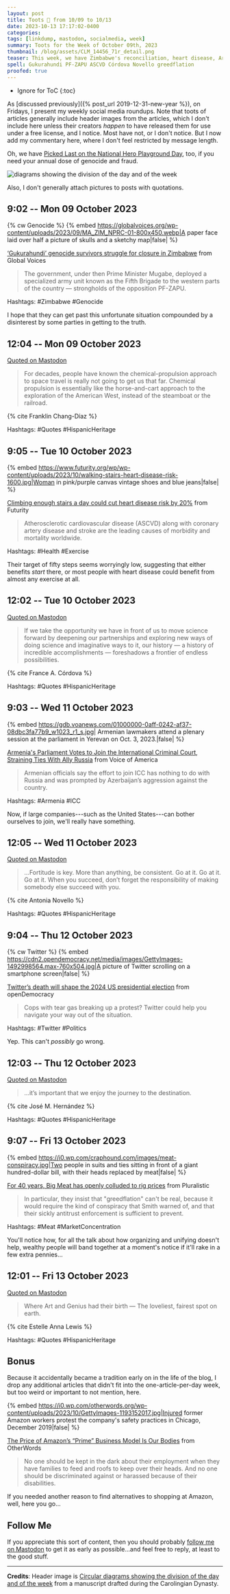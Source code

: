 ```yaml
---
layout: post
title: Toots 🦣 from 10/09 to 10/13
date: 2023-10-13 17:17:02-0400
categories:
tags: [linkdump, mastodon, socialmedia, week]
summary: Toots for the Week of October 09th, 2023
thumbnail: /blog/assets/CLM_14456_71r_detail.png
teaser: This week, we have Zimbabwe's reconciliation, heart disease, Armenia in the ICC, Twitter and elections, meat-price collusion, Amazon's collateral damage, and Hispanic Heritage.
spell: Gukurahundi PF-ZAPU ASCVD Córdova Novello greedflation
proofed: true
---
```


* Ignore for ToC
{:toc}

As [discussed previously]({% post_url 2019-12-31-new-year %}), on Fridays, I present my weekly social media roundups.  Note that toots of articles generally include header images from the articles, which I don't include here unless their creators *happen* to have released them for use under a free license, and I notice.  Most have not, or I don't notice.  But I now add my commentary here, where I don't feel restricted by message length.

Oh, we have [Picked Last on the National Hero Playground Day](https://en.wikipedia.org/wiki/Columbus_Day), too, if you need your annual dose of genocide and fraud.

![diagrams showing the division of the day and of the week](/blog/assets/CLM_14456_71r_detail.png "I hate Venn diagram memes, especially when they don't make any sense")

Also, I don't generally attach pictures to posts with quotations.

## 9:02 -- Mon 09 October 2023

{% cw Genocide %}
{% embed https://globalvoices.org/wp-content/uploads/2023/09/MA_ZIM_NPRC-01-800x450.webp|A paper face laid over half a picture of skulls and a sketchy map|false| %}

[<i class="fab fa-mastodon"></i>]() [‘Gukurahundi’ genocide survivors struggle for closure in Zimbabwe](https://globalvoices.org/2023/10/02/gukurahundi-genocide-survivors-struggle-for-closure-in-zimbabwe/) from Global Voices

 > The government, under then Prime Minister Mugabe, deployed a specialized army unit known as the Fifth Brigade to the western parts of the country — strongholds of the opposition PF-ZAPU.

Hashtags:  #Zimbabwe #Genocide

I hope that they can get past this unfortunate situation compounded by a disinterest by some parties in getting to the truth.

## 12:04 -- Mon 09 October 2023

[<i class="fab fa-mastodon"></i> Quoted on Mastodon]()

 > For decades, people have known the chemical-propulsion approach to space travel is really not going to get us that far. Chemical propulsion is essentially like the horse-and-cart approach to the exploration of the American West, instead of the steamboat or the railroad.

{% cite Franklin Chang-Díaz %}

Hashtags:  #Quotes #HispanicHeritage

## 9:05 -- Tue 10 October 2023

{% embed https://www.futurity.org/wp/wp-content/uploads/2023/10/walking-stairs-heart-disease-risk-1600.jpg|Woman in pink/purple canvas vintage shoes and blue jeans|false| %}

[<i class="fab fa-mastodon"></i>](https://mastodon.social/@jcolag/111210863718883217) [Climbing enough stairs a day could cut heart disease risk by 20%](https://www.futurity.org/walking-stairs-heart-disease-risk-2981002-2/) from Futurity

 > Atherosclerotic cardiovascular disease (ASCVD) along with coronary artery disease and stroke are the leading causes of morbidity and mortality worldwide.

Hashtags:  #Health #Exercise

Their target of fifty steps seems worryingly low, suggesting that either benefits *start* there, or most people with heart disease could benefit from almost any exercise at all.

## 12:02 -- Tue 10 October 2023

[<i class="fab fa-mastodon"></i> Quoted on Mastodon](https://mastodon.social/@jcolag/111211559261285482)

 > If we take the opportunity we have in front of us to move science forward by deepening our partnerships and exploring new ways of doing science and imaginative ways to it, our history — a history of incredible accomplishments — foreshadows a frontier of endless possibilities.

{% cite France A. Córdova %}

Hashtags:  #Quotes #HispanicHeritage

## 9:03 -- Wed 11 October 2023

{% embed https://gdb.voanews.com/01000000-0aff-0242-af37-08dbc3fa77b9_w1023_r1_s.jpg| Armenian lawmakers attend a plenary session at the parliament in Yerevan on Oct. 3, 2023.|false| %}

[<i class="fab fa-mastodon"></i>](https://mastodon.social/@jcolag/111216517592901556) [Armenia's Parliament Votes to Join the International Criminal Court, Straining Ties With Ally Russia](https://www.voanews.com/a/armenia-s-parliament-votes-to-join-the-international-criminal-court-straining-ties-with-ally-russia-/7294500.html) from Voice of America

 > Armenian officials say the effort to join ICC has nothing to do with Russia and was prompted by Azerbaijan’s aggression against the country.

Hashtags:  #Armenia #ICC

Now, if large companies---such as the United States---can bother ourselves to join, we'll really have something.

## 12:05 -- Wed 11 October 2023

[<i class="fab fa-mastodon"></i> Quoted on Mastodon](https://mastodon.social/@jcolag/111217233672243505)

 > ...Fortitude is key. More than anything, be consistent. Go at it. Go at it. Go at it. When you succeed, don’t forget the responsibility of making somebody else succeed with you.

{% cite Antonia Novello %}

Hashtags:  #Quotes #HispanicHeritage

## 9:04 -- Thu 12 October 2023

{% cw Twitter %}
{% embed https://cdn2.opendemocracy.net/media/images/GettyImages-1492998564.max-760x504.jpg|A picture of Twitter scrolling on a smartphone screen|false| %}

[<i class="fab fa-mastodon"></i>](https://mastodon.social/@jcolag/111222183856140323) [Twitter’s death will shape the 2024 US presidential election](https://www.opendemocracy.net/en/5050/twitter-death-shape-us-election-republicans-post-truth-donald-trump-joe-biden-elon-musk-x/) from openDemocracy

 > Cops with tear gas breaking up a protest? Twitter could help you navigate your way out of the situation.

Hashtags:  #Twitter #Politics

Yep.  This can't *possibly* go wrong.

## 12:03 -- Thu 12 October 2023

[<i class="fab fa-mastodon"></i> Quoted on Mastodon](https://mastodon.social/@jcolag/111222887603063822)

 > ...it’s important that we enjoy the journey to the destination.

{% cite José M. Hernández %}

Hashtags:  #Quotes #HispanicHeritage

## 9:07 -- Fri 13 October 2023

{% embed https://i0.wp.com/craphound.com/images/meat-conspiracy.jpg|Two people in suits and ties sitting in front of a giant hundred-dollar bill, with their heads replaced by meat|false| %}

[<i class="fab fa-mastodon"></i>](https://mastodon.social/@jcolag/111227857824668191) [For 40 years, Big Meat has openly colluded to rig prices](https://pluralistic.net/2023/10/04/dont-let-your-meat-loaf/#) from Pluralistic

 > In particular, they insist that "greedflation" can't be real, because it would require the kind of conspiracy that Smith warned of, and that their sickly antitrust enforcement is sufficient to prevent.

Hashtags:  #Meat #MarketConcentration

You'll notice how, for all the talk about how organizing and unifying doesn't help, wealthy people will band together at a moment's notice if it'll rake in a few extra pennies...

## 12:01 -- Fri 13 October 2023

[<i class="fab fa-mastodon"></i> Quoted on Mastodon](https://mastodon.social/@jcolag/111228542468105565)

 > Where Art and Genius had their birth — The loveliest, fairest spot on earth.

{% cite Estelle Anna Lewis %}

Hashtags:  #Quotes #HispanicHeritage

## Bonus

Because it accidentally became a tradition early on in the life of the blog, I drop any additional articles that didn't fit into the one-article-per-day week, but too weird or important to not mention, here.

{% embed https://i0.wp.com/otherwords.org/wp-content/uploads/2023/10/GettyImages-1193152017.jpg|Injured former Amazon workers protest the company's safety practices in Chicago, December 2019|false| %}

<i class="fas fa-square"></i> [The Price of Amazon’s “Prime” Business Model Is Our Bodies](https://otherwords.org/the-price-of-amazons-prime-business-model-is-our-bodies/) from OtherWords

 > No one should be kept in the dark about their employment when they have families to feed and roofs to keep over their heads. And no one should be discriminated against or harassed because of their disabilities.

If you needed another reason to find alternatives to shopping at Amazon, well, here you go...

## Follow Me

If you appreciate this sort of content, then you should probably [follow me <i class="fab fa-mastodon"></i> on Mastodon](https://mastodon.social/@jcolag/) to get it as early as possible...and feel free to reply, at least to the good stuff.

* * *

**Credits**:  Header image is [Circular diagrams showing the division of the day and of the week](https://commons.wikimedia.org/wiki/File:CLM_14456_71r_detail.jpg) from a manuscript drafted during the Carolingian Dynasty.
